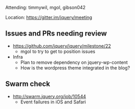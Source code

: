 Attending: timmywil, mgol, gibson042

Location: https://gitter.im/jquery/meeting

## Issues and PRs needing review
* https://github.com/jquery/jquery/milestone/22 
	- mgol to try to get to position issues
* Infra
	- Plan to remove dependency on jquery-wp-content
	- How is the wordpress theme integrated in the blog?

## Swarm check
* http://swarm.jquery.org/job/10544 
	- Event failures in iOS and Safari
